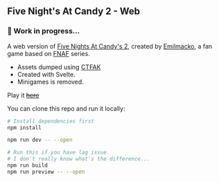 ## Five Night's At Candy 2 - Web

### 🚧 Work in progress...

A web version of [Five Nights At Candy's 2](https://gamejolt.com/games/five-nights-at-candy-s-2-official/110234), created by [Emilmacko](https://gamejolt.com/@Emilmacko), a fan game based on [FNAF](https://freddy-fazbears-pizza.fandom.com/wiki/Five_Nights_at_Freddy%27s_(Franchise)) series.

- Assets dumped using [CTFAK](https://github.com/CTFAK/CTFAK2.0)
- Created with Svelte.
- Minigames is removed.

Play it ~~[here](https://choomai.github.io/FNAC2-Web/)~~

You can clone this repo and run it locally:
```bash
# Install dependencies first
npm install

npm run dev -- --open

# Run this if you have lag issue.
# I don't really know what's the difference...
npm run build
npm run preview -- --open
```